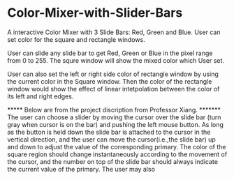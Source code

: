 # Color-Mixer-with-Slider-Bars

A interactive Color Mixer with 3 Slide Bars: Red, Green and Blue. User can set color for the square and rectangle windows.

User can slide any slide bar to get Red, Green or Blue in the pixel range from 0 to 255. The squre window will show the mixed color which User set.

User can also set the left or right side color of rectangle window by using the current color in the Square window. Then the color of the rectangle window would show the effect of linear intetpolation between the color of its left and right edges. 

***** Below are from the project discription from Professor Xiang. *******
The user can choose a slider by moving the cursor over the slide bar (turn gray when cursor is on the bar) and pushing the left mouse button. As long as the button is held down the slide bar is attached to the cursor in the vertical direction, and the user can move the cursor(i.e.,the slide bar) up and down to adjust the value of the corresponding primary. The color of the square region should change instantaneously according to the movement of the cursor, and the number on top of the slide bar should always indicate the current value of the primary. The user may also 


